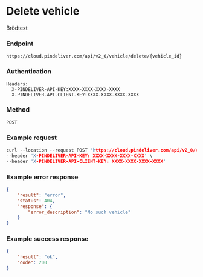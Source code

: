 # Delete vehicle

Brödtext

### Endpoint
```
https://cloud.pindeliver.com/api/v2_0/vehicle/delete/{vehicle_id}
```

### Authentication
```
Headers:
  X-PINDELIVER-API-KEY:XXXX-XXXX-XXXX-XXXX
  X-PINDELIVER-API-CLIENT-KEY:XXXX-XXXX-XXXX-XXXX
```

### Method
```
POST
```

### Example request
```C
curl --location --request POST 'https://cloud.pindeliver.com/api/v2_0/vehicle/delete/{vehicle_id}' \
--header 'X-PINDELIVER-API-KEY: XXXX-XXXX-XXXX-XXXX' \
--header 'X-PINDELIVER-API-CLIENT-KEY: XXXX-XXXX-XXXX-XXXX'
```

### Example error response
```JSON
{
    "result": "error",
    "status": 404,
    "response": {
        "error_description": "No such vehicle"
    }
}
```

### Example success response
```JSON
{
    "result": "ok",
    "code": 200
}
```
